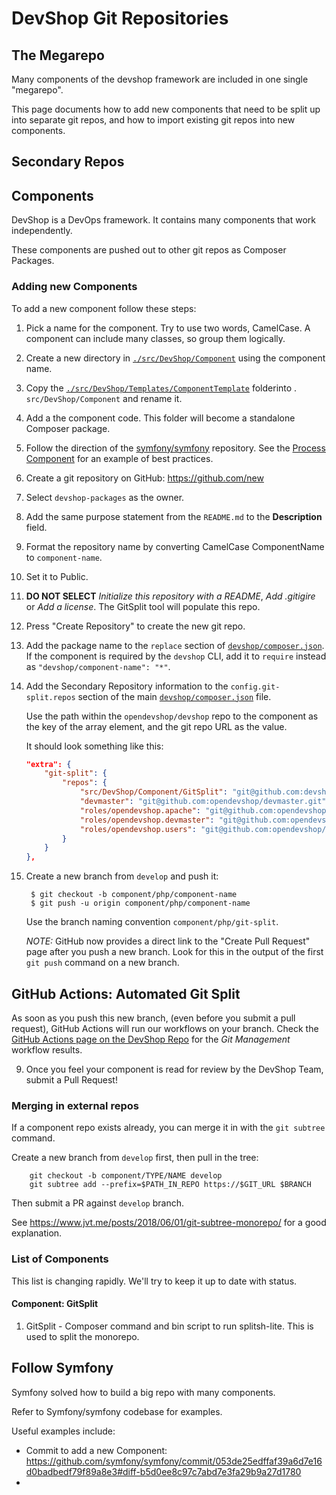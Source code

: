 # DevShop Git Repositories

## The Megarepo

Many components of the devshop framework are included in one single "megarepo".

This page documents how to add new components that need to be split up into separate git repos, and how to import existing git repos into new components.

## Secondary Repos

## Components

DevShop is a DevOps framework. It contains many components that work independently.

These components are pushed out to other git repos as Composer Packages.

### Adding new Components

To add a new component follow these steps:

1. Pick a name for the component. Try to use two words, CamelCase. A component 
 can include many classes, so group them logically.
2. Create a new directory in [`./src/DevShop/Component`](../src/DevShop/Component) using the component name.
3. Copy the [`./src/DevShop/Templates/ComponentTemplate`](../src/DevShop/Templates/ComponentTemplate) folderinto . `src/DevShop/Component` and rename it.
4. Add a the component code. This folder will become a standalone Composer package.
5. Follow the direction of the [symfony/symfony](https://github.com/symfony/symfony) repository. See the [Process Component](https://github.com/symfony/symfony/tree/5.0/src/Symfony/Component/Process) for an example of best practices.
6. Create a git repository on GitHub: https://github.com/new
  1. Select `devshop-packages` as the owner.
  2. Add the same purpose statement from the `README.md` to the **Description** field.
  2. Format the repository name by converting CamelCase ComponentName to `component-name`.
  3. Set it to Public.
  4. **DO NOT SELECT** *Initialize this repository with a README*, *Add .gitigire* or *Add a license*. The GitSplit tool will populate this repo.
  5. Press "Create Repository" to create the new git repo.
6. Add the package name to the `replace` section of [`devshop/composer.json`](../composer.json). If the component is required by the `devshop` CLI, add it to `require` instead as `"devshop/component-name": "*"`.

7. Add the Secondary Repository information to the `config.git-split.repos` section of the main [`devshop/composer.json`](../composer.json) file.
 
    Use the path within the `opendevshop/devshop` repo to the component as the key of the array element, and the git repo URL as the value. 
 
    It should look something like this:

    ```json
    "extra": {
        "git-split": {
            "repos": {
                "src/DevShop/Component/GitSplit": "git@github.com:devshop-packages/git-split.git",
                "devmaster": "git@github.com:opendevshop/devmaster.git",
                "roles/opendevshop.apache": "git@github.com:opendevshop/ansible-role-apache.git",
                "roles/opendevshop.devmaster": "git@github.com:opendevshop/ansible-role-devmaster.git",
                "roles/opendevshop.users": "git@github.com:opendevshop/ansible-role-user.git"
            }
        }
    },
    ```    

9. Create a new branch from `develop` and push it:

        $ git checkout -b component/php/component-name
        $ git push -u origin component/php/component-name
    
    Use the branch naming convention `component/php/git-split`.
    
    *NOTE:* GitHub now provides a direct link to the "Create Pull Request" page after you push a new branch. Look for this in the output of the first `git push` command on a new branch.

## GitHub Actions: Automated Git Split
    
As soon as you push this new branch, (even before you submit a pull request), 
GitHub Actions will run our workflows on your branch. Check the [GitHub Actions 
page on the DevShop Repo](https://github.com/opendevshop/devshop/actions) for the *Git Management* workflow results.

9. Once you feel your component is read for review by the DevShop Team, submit a Pull Request!

### Merging in external repos

If a component repo exists already, you can merge it in with the `git subtree` command. 

Create a new branch from `develop` first, then pull in the tree: 

        git checkout -b component/TYPE/NAME develop
        git subtree add --prefix=$PATH_IN_REPO https://$GIT_URL $BRANCH

Then submit a PR against `develop` branch.

See https://www.jvt.me/posts/2018/06/01/git-subtree-monorepo/ for a good explanation.

### List of Components

This list is changing rapidly. We'll try to keep it up to date with status.

#### Component: GitSplit

1. GitSplit - Composer command and bin script to run splitsh-lite. This is used to split the monorepo.

## Follow Symfony

Symfony solved how to build a big repo with many components.

Refer to Symfony/symfony codebase for examples.

Useful examples include:

- Commit to add a new Component: https://github.com/symfony/symfony/commit/053de25edffaf39a6d7e16d0badbedf79f89a8e3#diff-b5d0ee8c97c7abd7e3fa29b9a27d1780
- 